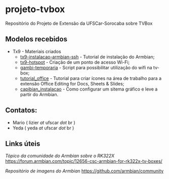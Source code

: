 # projeto-tvbox
Repositório do Projeto de Extensão da UFSCar-Sorocaba sobre TVBox

## Modelos recebidos
* Tx9 - Materiais criados
	* [tx9-instalacao-armbian-ssh](./tx9-instalacao-armbian-ssh) - Tutorial de instalação do Armbian;
	* [tx9-hotspot](./tx9-hotspot) - Criação de um ponto de acesso Wi-Fi;
	* [gambi-temporaria](./gambi-temporaria) - Script para possibilitar utilização do wifi na tv-box;
	* [tutorial_office](./tutorial_office) - Tutorial para criar ícones na área de trabalho para a extensão Office Editing for Docs, Sheets & Slides;
	* [capibian_instalacao](./capibian_instalacao) - Como configurar um sitema gráfico e leve a partir do Armbian.

## Contatos:
* Mario ( lizier _at_ ufscar _dot_ br )
* Yeda ( yeda _at_ ufscar _dot_ br )

## Links úteis

*Tópico da comunidade do Armbian sobre o RK322X*
https://forum.armbian.com/topic/12656-csc-armbian-for-rk322x-tv-boxes/

*Repositório de imagens do Armbian*
https://github.com/armbian/community
